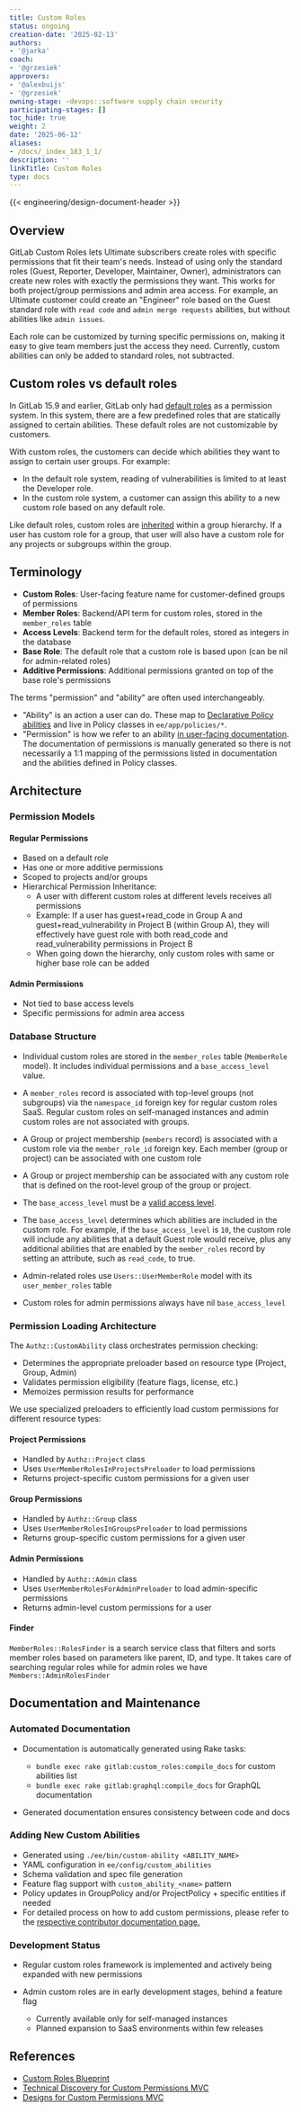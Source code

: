 ```yaml
---
title: Custom Roles
status: ongoing
creation-date: '2025-02-13'
authors:
- '@jarka'
coach:
- '@grzesiek'
approvers:
- '@alexbuijs'
- '@grzesiek'
owning-stage: ~devops::software supply chain security
participating-stages: []
toc_hide: true
weight: 2
date: '2025-06-12'
aliases:
- /docs/_index_183_1_1/
description: ''
linkTitle: Custom Roles
type: docs
---
```


{{< engineering/design-document-header >}}

## Overview

GitLab Custom Roles lets Ultimate subscribers create roles with specific permissions that fit their team's needs. Instead of using only the standard roles (Guest, Reporter, Developer, Maintainer, Owner), administrators can create new roles with exactly the permissions they want. This works for both project/group permissions and admin area access.
For example, an Ultimate customer could create an "Engineer" role based on the Guest standard role with `read code` and `admin merge requests` abilities, but without abilities like `admin issues`.

Each role can be customized by turning specific permissions on, making it easy to give team members just the access they need. Currently, custom abilities can only be added to standard roles, not subtracted.

## Custom roles vs default roles

In GitLab 15.9 and earlier, GitLab only had [default roles](https://docs.gitlab.com/ee/development/permissions/predefined_roles.html) as a permission system. In this system, there are a few predefined roles that are statically assigned to certain abilities. These default roles are not customizable by customers.

With custom roles, the customers can decide which abilities they want to assign to certain user groups. For example:

- In the default role system, reading of vulnerabilities is limited to at least the Developer role.
- In the custom role system, a customer can assign this ability to a new custom role based on any default role.

Like default roles, custom roles are [inherited](https://docs.gitlab.com/ee/user/project/members/#membership-types) within a group hierarchy. If a user has custom role for a group, that user will also have a custom role for any projects or subgroups within the group.

## Terminology

- **Custom Roles**: User-facing feature name for customer-defined groups of permissions
- **Member Roles**: Backend/API term for custom roles, stored in the `member_roles` table
- **Access Levels**: Backend term for the default roles, stored as integers in the database
- **Base Role**: The default role that a custom role is based upon (can be nil for admin-related roles)
- **Additive Permissions**: Additional permissions granted on top of the base role's permissions

The terms "permission" and "ability" are often used interchangeably.

- "Ability" is an action a user can do. These map to [Declarative Policy abilities](https://gitlab.com/gitlab-org/ruby/gems/declarative-policy/-/blob/main/doc/defining-policies.md#rules) and live in Policy classes in `ee/app/policies/*`.
- "Permission" is how we refer to an ability [in user-facing documentation](https://docs.gitlab.com/ee/user/permissions). The documentation of permissions is manually generated so there is not necessarily a 1:1 mapping of the permissions listed in documentation and the abilities defined in Policy classes.

## Architecture

### Permission Models

#### Regular Permissions

- Based on a default role
- Has one or more additive permissions
- Scoped to projects and/or groups
- Hierarchical Permission Inheritance:
  - A user with different custom roles at different levels receives all permissions
  - Example: If a user has guest+read_code in Group A and guest+read_vulnerability in Project B (within Group A),
    they will effectively have guest role with both read_code and read_vulnerability permissions in Project B
  - When going down the hierarchy, only custom roles with same or higher base role can be added

#### Admin Permissions

- Not tied to base access levels
- Specific permissions for admin area access

### Database Structure

- Individual custom roles are stored in the `member_roles` table (`MemberRole` model). It includes individual permissions and a `base_access_level` value.
- A `member_roles` record is associated with top-level groups (not subgroups) via the `namespace_id` foreign key for regular custom roles SaaS. Regular custom roles on self-managed instances and admin custom roles are not associated with groups.
- A Group or project membership (`members` record) is associated with a custom role via the `member_role_id` foreign key. Each member (group or project) can be associated with one custom role
- A Group or project membership can be associated with any custom role that is defined on the root-level group of the group or project.
- The `base_access_level` must be a [valid access level](https://docs.gitlab.com/ee/api/access_requests#valid-access-levels).

- The `base_access_level` determines which abilities are included in the custom role. For example, if the `base_access_level` is `10`, the custom role will include any abilities that a default Guest role would receive, plus any additional abilities that are enabled by the `member_roles` record by setting an attribute, such as `read_code`, to true.

- Admin-related roles use `Users::UserMemberRole` model with its `user_member_roles` table
- Custom roles for admin permissions always have nil `base_access_level`

### Permission Loading Architecture

The `Authz::CustomAbility` class orchestrates permission checking:

- Determines the appropriate preloader based on resource type (Project, Group, Admin)
- Validates permission eligibility (feature flags, license, etc.)
- Memoizes permission results for performance

We use specialized preloaders to efficiently load custom permissions for different resource types:

#### Project Permissions

- Handled by `Authz::Project` class
- Uses `UserMemberRolesInProjectsPreloader` to load permissions
- Returns project-specific custom permissions for a given user

#### Group Permissions

- Handled by `Authz::Group` class
- Uses `UserMemberRolesInGroupsPreloader` to load permissions
- Returns group-specific custom permissions for a given user

#### Admin Permissions

- Handled by `Authz::Admin` class
- Uses `UserMemberRolesForAdminPreloader` to load admin-specific permissions
- Returns admin-level custom permissions for a user

#### Finder

`MemberRoles::RolesFinder` is a search service class that filters and sorts member roles based on parameters like parent, ID, and type. It takes care of searching regular roles while for admin roles we have `Members::AdminRolesFinder`

## Documentation and Maintenance

### Automated Documentation

- Documentation is automatically generated using Rake tasks:

  - `bundle exec rake gitlab:custom_roles:compile_docs` for custom abilities list
  - `bundle exec rake gitlab:graphql:compile_docs` for GraphQL documentation

- Generated documentation ensures consistency between code and docs

### Adding New Custom Abilities

- Generated using `./ee/bin/custom-ability <ABILITY_NAME>`
- YAML configuration in `ee/config/custom_abilities`
- Schema validation and spec file generation
- Feature flag support with `custom_ability_<name>` pattern
- Policy updates in GroupPolicy and/or ProjectPolicy + specific entities if needed
- For detailed process on how to add custom permissions, please refer to the [respective contributor documentation page.](https://docs.gitlab.com/ee/development/permissions/custom_roles.html)

### Development Status

- Regular custom roles framework is implemented and actively being expanded with new permissions
- Admin custom roles are in early development stages, behind a feature flag

  - Currently available only for self-managed instances
  - Planned expansion to SaaS environments within few releases

## References

- [Custom Roles Blueprint](../permissions/)
- [Technical Discovery for Custom Permissions MVC](https://gitlab.com/gitlab-org/gitlab/-/issues/352891)
- [Designs for Custom Permissions MVC](https://gitlab.com/gitlab-org/gitlab/-/issues/350192)
